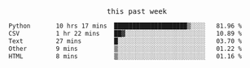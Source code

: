 

<p align="center"><samp>this past week</samp></p>
<!--START_SECTION:waka-->

```txt
Python       10 hrs 17 mins  ████████████████████▒░░░░   81.96 %
CSV          1 hr 22 mins    ██▓░░░░░░░░░░░░░░░░░░░░░░   10.89 %
Text         27 mins         █░░░░░░░░░░░░░░░░░░░░░░░░   03.70 %
Other        9 mins          ▒░░░░░░░░░░░░░░░░░░░░░░░░   01.22 %
HTML         8 mins          ▒░░░░░░░░░░░░░░░░░░░░░░░░   01.16 %
```

<!--END_SECTION:waka-->


